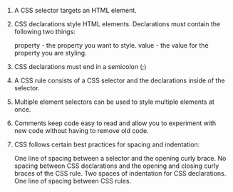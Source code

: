 1. A CSS selector targets an HTML element.

2. CSS declarations style HTML elements. Declarations must contain the following two things:

    property - the property you want to style.
    value - the value for the property you are styling.

3. CSS declarations must end in a semicolon (;)

4. A CSS rule consists of a CSS selector and the declarations inside of the selector.

5. Multiple element selectors can be used to style multiple elements at once.

6. Comments keep code easy to read and allow you to experiment with new code without having to remove old code.

7. CSS follows certain best practices for spacing and indentation:

    One line of spacing between a selector and the opening curly brace.
    No spacing between CSS declarations and the opening and closing curly braces of the CSS rule.
    Two spaces of indentation for CSS declarations.
    One line of spacing between CSS rules.
